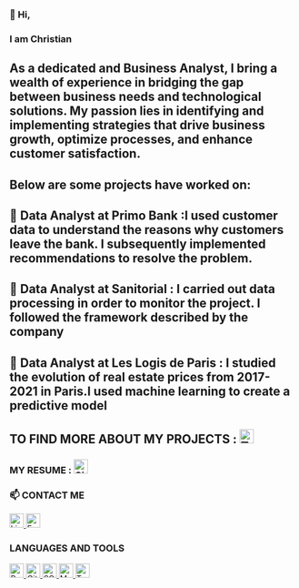 ### 👋 Hi, 
### I am Christian

## As a dedicated and Business Analyst, I bring a wealth of experience in bridging the gap between business needs and technological solutions. My passion lies in identifying and implementing strategies that drive business growth, optimize processes, and enhance customer satisfaction.

## Below are some projects have worked on:

## 🔭 Data Analyst at **Primo Bank** :I used customer data to understand the reasons why customers leave the bank. I subsequently implemented recommendations to resolve the problem.
## 🔭 Data Analyst at **Sanitorial** : I carried out data processing in order to monitor the project. I followed the framework described by the company
## 🔭 Data Analyst at **Les Logis de Paris** : I studied the evolution of real estate prices from 2017-2021 in Paris.I used machine learning to create a predictive model


## TO FIND MORE ABOUT MY PROJECTS : <a href="https://public.tableau.com/app/profile/ro.cf/vizzes"><img src="https://img.icons8.com/ios-filled/50/000000/table.png" alt="Tableau Public" width="25" height="25"></a>

### MY RESUME : <!-- Icône GitHub --><a href="https://github.com/Robert-Christ"><img src="https://img.icons8.com/ios-glyphs/30/000000/github.png" alt="GitHub" width="25" height="25"></a>

### 📫 CONTACT ME

<a href="https://www.linkedin.com/feed/">
    <img src="https://upload.wikimedia.org/wikipedia/commons/c/ca/LinkedIn_logo_initials.png" alt="LinkedIn" width="25" height="25">
</a>
<a href="mailto:coefrobert@yahoo.fr">
    <img src="https://img.icons8.com/ios-filled/50/000000/email.png" alt="Email" width="25" height="25">
</a>


### LANGUAGES AND TOOLS
<!-- Icône Python -->
<a href="https://www.python.org">
    <img src="https://img.icons8.com/color/48/000000/python.png" alt="Python" width="25" height="25">
</a>

<!-- Icône GitHub -->
<a href="https://github.com/votreprofil">
    <img src="https://img.icons8.com/ios-glyphs/30/000000/github.png" alt="GitHub" width="25" height="25">
</a>
<!-- Icône SQL -->
<a href="https://www.example.com/sql">
    <img src="https://img.icons8.com/ios-filled/50/000000/sql.png" alt="SQL" width="25" height="25">
</a>

<!-- Icône Markdown -->
<a href="https://www.example.com/markdown">
    <img src="https://img.icons8.com/ios/50/000000/markdown.png" alt="Markdown" width="25" height="25">
</a>

<!-- Icône Tableau Public -->
<a href="https://public.tableau.com">
    <img src="https://img.icons8.com/color/48/000000/tableau-software.png" alt="Tableau Public" width="25" height="25">
</a>

